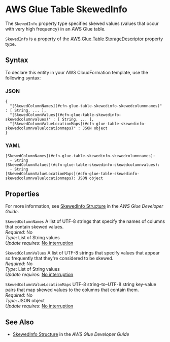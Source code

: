 # AWS Glue Table SkewedInfo<a name="aws-properties-glue-table-skewedinfo"></a>

<a name="aws-properties-glue-table-skewedinfo-description"></a>The `SkewedInfo` property type specifies skewed values \(values that occur with very high frequency\) in an AWS Glue table\.

<a name="aws-properties-glue-table-skewedinfo-inheritance"></a> `SkewedInfo` is a property of the [AWS Glue Table StorageDescriptor](aws-properties-glue-table-storagedescriptor.md) property type\.

## Syntax<a name="aws-properties-glue-table-skewedinfo-syntax"></a>

To declare this entity in your AWS CloudFormation template, use the following syntax:

### JSON<a name="aws-properties-glue-table-skewedinfo-syntax.json"></a>

```
{
  "[SkewedColumnNames](#cfn-glue-table-skewedinfo-skewedcolumnnames)" : [ String, ... ],
  "[SkewedColumnValues](#cfn-glue-table-skewedinfo-skewedcolumnvalues)" : [ String, ... ],
  "[SkewedColumnValueLocationMaps](#cfn-glue-table-skewedinfo-skewedcolumnvaluelocationmaps)" : JSON object
}
```

### YAML<a name="aws-properties-glue-table-skewedinfo-syntax.yaml"></a>

```
[SkewedColumnNames](#cfn-glue-table-skewedinfo-skewedcolumnnames): 
  - String
[SkewedColumnValues](#cfn-glue-table-skewedinfo-skewedcolumnvalues): 
  - String
[SkewedColumnValueLocationMaps](#cfn-glue-table-skewedinfo-skewedcolumnvaluelocationmaps): JSON object
```

## Properties<a name="aws-properties-glue-table-skewedinfo-properties"></a>

For more information, see [SkewedInfo Structure](http://docs.aws.amazon.com/glue/latest/dg/aws-glue-api-catalog-tables.html#aws-glue-api-catalog-tables-SkewedInfo) in the *AWS Glue Developer Guide*\.

`SkewedColumnNames`  <a name="cfn-glue-table-skewedinfo-skewedcolumnnames"></a>
A list of UTF\-8 strings that specify the names of columns that contain skewed values\.  
 *Required*: No  
 *Type*: List of String values  
 *Update requires*: [No interruption](using-cfn-updating-stacks-update-behaviors.md#update-no-interrupt) 

`SkewedColumnValues`  <a name="cfn-glue-table-skewedinfo-skewedcolumnvalues"></a>
A list of UTF\-8 strings that specify values that appear so frequently that they're considered to be skewed\.  
 *Required*: No  
 *Type*: List of String values  
 *Update requires*: [No interruption](using-cfn-updating-stacks-update-behaviors.md#update-no-interrupt) 

`SkewedColumnValueLocationMaps`  <a name="cfn-glue-table-skewedinfo-skewedcolumnvaluelocationmaps"></a>
UTF\-8 string–to–UTF\-8 string key\-value pairs that map skewed values to the columns that contain them\.  
 *Required*: No  
 *Type*: JSON object  
 *Update requires*: [No interruption](using-cfn-updating-stacks-update-behaviors.md#update-no-interrupt) 

## See Also<a name="aws-properties-glue-table-skewedinfo-seealso"></a>
+ [SkewedInfo Structure](http://docs.aws.amazon.com/glue/latest/dg/aws-glue-api-catalog-tables.html#aws-glue-api-catalog-tables-SkewedInfo) in the *AWS Glue Developer Guide*